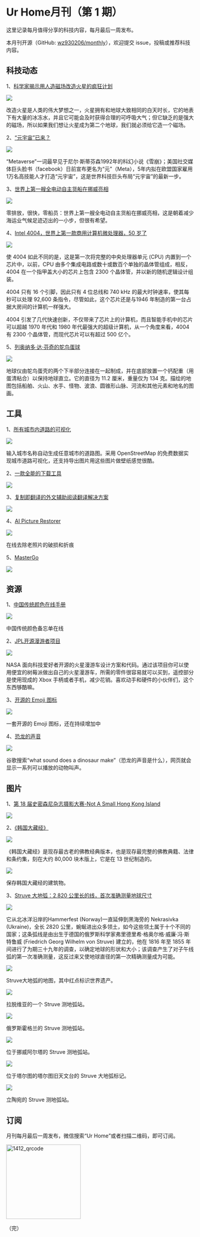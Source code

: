 # Ur Home月刊（第 1 期）

这里记录每月值得分享的科技内容，每月最后一周发布。

本月刊开源（GitHub: [wz930206/monthly](https://github.com/wz930206/monthly)），欢迎提交 issue，投稿或推荐科技内容。

## 科技动态

1、[科学家揭示用人造磁场改造火星的疯狂计划](https://www.sciencealert.com/scientists-reveal-crazy-plan-to-terraform-mars-with-an-artificial-magnetic-field)

![](https://ur-home.oss-cn-shanghai.aliyuncs.com/monthly/issue-1/DiagramOfMarsMagneticField.jpg)

改造火星是人类的伟大梦想之一，火星拥有和地球大致相同的白天时长，它的地表下有大量的冰冻水，并且它可能会及时获得合理的可呼吸大气；但它缺乏的是强大的磁场，所以如果我们想让火星成为第二个地球，我们就必须给它造一个磁场。

2、[“元宇宙”已来？](https://finance.sina.com.cn/tech/2021-11-22/doc-iktzqtyu8724768.shtml)

![](https://ur-home.oss-cn-shanghai.aliyuncs.com/monthly/issue-1/003.jpg)

“Metaverse”一词最早见于尼尔·斯蒂芬森1992年的科幻小说《雪崩》；美国社交媒体巨头脸书（facebook）日前宣布更名为“元”（Meta），5年内拟在欧盟国家雇用1万名高技能人才打造“元宇宙”，这是世界科技巨头布局“元宇宙”的最新一步。

3、[世界上第一艘全电动自主货船在挪威亮相](https://techxplore.com/news/2021-11-electric-autonomous-cargo-ship-norway.html)

![](https://ur-home.oss-cn-shanghai.aliyuncs.com/monthly/issue-1/005.jpg)

零排放，很快，零船员：世界上第一艘全电动自主货船在挪威亮相，这是朝着减少海运业气候足迹迈出的一小步，但很有希望。

4、[Intel 4004，世界上第一款商用计算机微处理器，50 岁了](https://newatlas.com/computers/intel-4004-first-computer-chip-turns-50/)

![](https://ur-home.oss-cn-shanghai.aliyuncs.com/monthly/issue-1/006.jpg)

使 4004 如此不同的是，这是第一次将完整的中央处理器单元 (CPU) 内置到一个芯片中，以前，CPU 由多个集成电路或数十或数百个单独的晶体管组成，相反，4004 在一个指甲盖大小的芯片上包含 2300 个晶体管，并以新的随机逻辑设计组装。

4004 只有 16 个引脚，因此只有 4 位总线和 740 kHz 的最大时钟速率，使其每秒可以处理 92,600 条指令，尽管如此，这个芯片还是与1946 年制造的第一台占据大房间的计算机一样强大。

4004 引发了几代快速创新，不仅带来了芯片上的计算机，而且智能手机中的芯片可以超越 1970 年代和 1980 年代最强大的超级计算机，从一个角度来看，4004 有 2300 个晶体管，而现代芯片可以有超过 500 亿个。

5、[列奥纳多·达·芬奇的鸵鸟蛋球](https://www.amusingplanet.com/2021/11/leonardo-da-vincis-ostrich-egg-globe.html)

![](https://ur-home.oss-cn-shanghai.aliyuncs.com/monthly/issue-1/da-vinci-globe-1.jpg)

地球仪由鸵鸟蛋壳的两个下半部分连接在一起制成，并在底部放置一个钙配重（用蛋清粘合）以保持地球直立。它的直径为 11.2 厘米，重量仅为 134 克。描绘的地图包括船舶、火山、水手、怪物、波浪、圆锥形山脉、河流和其他元素和地名的图画。

## 工具

1、[所有城市内道路的可视化](https://anvaka.github.io/city-roads/)

![](https://ur-home.oss-cn-shanghai.aliyuncs.com/monthly/issue-1/city-road.gif)

输入城市名称自动生成任意城市的道路图。采用 OpenStreetMap 的免费数据实现城市道路可视化，还支持导出图片用这些图片做壁纸感觉很酷。

2、[一款全能的下载工具](https://motrix.app/)

![](https://ur-home.oss-cn-shanghai.aliyuncs.com/monthly/issue-1/007.png)

3、[复制即翻译的外文辅助阅读翻译解决方案](https://copytranslator.gitee.io/)

![](https://ur-home.oss-cn-shanghai.aliyuncs.com/monthly/issue-1/CopyTranslator.gif)

4、[AI Picture Restorer](https://hotpot.ai/restore-picture)

![](https://ur-home.oss-cn-shanghai.aliyuncs.com/monthly/issue-1/001.png)

在线去除老照片的破损和折痕

5、[MasterGo](https://mastergo.com/)

![](https://ur-home.oss-cn-shanghai.aliyuncs.com/monthly/issue-1/008.png)

## 资源

1、[中国传统颜色在线手册](https://colors.ichuantong.cn/)

![](https://ur-home.oss-cn-shanghai.aliyuncs.com/monthly/issue-1/009.png)

中国传统颜色备忘单在线

2、[JPL开源漫游者项目](https://opensourcerover.jpl.nasa.gov/)

![](https://ur-home.oss-cn-shanghai.aliyuncs.com/monthly/issue-1/open-source-rover.gif)

NASA 面向科技爱好者开源的火星漫游车设计方案和代码。通过该项目你可以使用便宜的树莓派做出自己的火星漫游车，所需的零件很容易就可以买到，遥控部分是使用现成的 Xbox 手柄或者手机，减少花销。喜欢动手和硬件的小伙伴们，这个东西够酷嘛。

3、[开源的 Emoji 图标](https://openmoji.org/)

![](https://ur-home.oss-cn-shanghai.aliyuncs.com/monthly/issue-1/010.png)

一套开源的 Emoji 图标，还在持续增加中

4、[恐龙的声音](https://www.google.com/search?q=what%20sound%20does%20a%20dinosaur%20make)

![](https://ur-home.oss-cn-shanghai.aliyuncs.com/monthly/issue-1/011.png)

谷歌搜索“what sound does a dinosaur make”（恐龙的声音是什么），网页就会显示一系列可以播放的动物叫声。

## 图片

1、[第 18 届史密森尼杂志摄影大赛-Not A Small Hong Kong Island](https://photocontest.smithsonianmag.com/photocontest/detail/not-a-small-hong-kong-island/)

![](https://ur-home.oss-cn-shanghai.aliyuncs.com/monthly/issue-1/002.png)

2、[《韩国大藏经》](https://www.amusingplanet.com/2021/10/tripitaka-koreana.html)

![](https://ur-home.oss-cn-shanghai.aliyuncs.com/monthly/issue-1/tripitaka-koreana-2.jpg)

《韩国大藏经》是现存最古老的佛教经典版本，也是现存最完整的佛教典籍、法律和条约集，刻在大约 80,000 块木版上，它是在 13 世纪制造的。

![](https://ur-home.oss-cn-shanghai.aliyuncs.com/monthly/issue-1/tripitaka-koreana-1.jpg)

保存韩国大藏经的建筑物。

3、[Struve 大地弧：2,820 公里长的线，首次准确测量地球尺寸](https://www.amusingplanet.com/2016/10/struve-geodetic-arc-2820-km-line-that.html)

![](https://ur-home.oss-cn-shanghai.aliyuncs.com/monthly/issue-1/struve-geodetic-arc-66.jpg)

它从北冰洋沿岸的Hammerfest (Norway)一直延伸到黑海旁的 Nekrasivka (Ukraine)，全长 2820 公里，蜿蜒进出众多领土，如今这些领土属于十个不同的国家；这条弧线是由出生于德国的俄罗斯科学家弗里德里希·格奥尔格·威廉·冯·斯特鲁威 (Friedrich Georg Wilhelm von Struve) 建立的，他在 1816 年至 1855 年间进行了为期三十九年的调查，以确定地球的形状和大小；该调查产生了对子午线弧的第一次准确测量，这反过来又使地球直径的第一次精确测量成为可能。

![](https://ur-home.oss-cn-shanghai.aliyuncs.com/monthly/issue-1/struve-geodetic-arc-map6.png)

Struve大地弧的地图，其中红点标识世界遗产。

![](https://ur-home.oss-cn-shanghai.aliyuncs.com/monthly/issue-1/struve-geodetic-arc-12.jpg)

拉脱维亚的一个 Struve 测地弧站。

![](https://ur-home.oss-cn-shanghai.aliyuncs.com/monthly/issue-1/struve-geodetic-arc-22.jpg)

俄罗斯霍格兰的 Struve 测地弧站。

![](https://ur-home.oss-cn-shanghai.aliyuncs.com/monthly/issue-1/struve-geodetic-arc-32.jpg)

位于挪威阿尔塔的 Struve 测地弧站。

![](https://ur-home.oss-cn-shanghai.aliyuncs.com/monthly/issue-1/struve-geodetic-arc-42.jpg)

位于塔尔图的塔尔图旧天文台的 Struve 大地弧标记。

![](https://ur-home.oss-cn-shanghai.aliyuncs.com/monthly/issue-1/struve-geodetic-arc-52.jpg)

立陶宛的 Struve 测地弧站。


## 订阅

月刊每月最后一周发布，微信搜索“Ur Home”或者扫描二维码，即可订阅。

<img src="https://ur-home.oss-cn-shanghai.aliyuncs.com/weixin/weixin_gzh.jpg" width = "200" alt="1412_qrcode" align=center />

（完）
